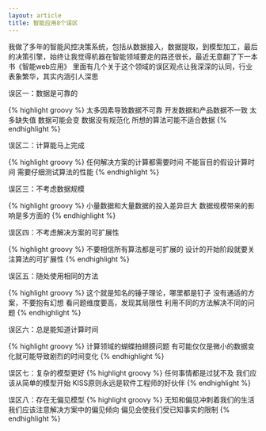 ```yaml
---
layout: article
title: 智能应用8个误区
---
```

我做了多年的智能风控决策系统，包括从数据接入，数据提取，到模型加工，最后的决策引擎，始终让我觉得机器在智能领域要走的路还很长，最近无意翻了下一本书《智能web应用》
里面有几个关于这个领域的误区观点让我深深的认同，行业表象繁华，其实内涵引人深思

误区一：数据是可靠的

{% highlight groovy %}
太多因素导致数据不可靠
开发数据和产品数据不一致
太多缺失值
数据可能会变
数据没有规范化
所想的算法可能不适合数据
{% endhighlight %}



误区二：计算能马上完成

{% highlight groovy %}
任何解决方案的计算都需要时间
不能盲目的假设计算时间
需要仔细测试算法的性能
{% endhighlight %}




误区三：不考虑数据规模

{% highlight groovy %}
小量数据和大量数据的投入差异巨大
数据规模带来的影响是多方面的
{% endhighlight %}




误区四：不考虑解决方案的可扩展性

{% highlight groovy %}
不要相信所有算法都是可扩展的
设计的开始阶段就要关注算法的可扩展性
{% endhighlight %}



误区五：随处使用相同的方法

{% highlight groovy %}
这个就是知名的锤子理论，哪里都是钉子
没有通适的方案，不要抱有幻想
看问题维度要高，发现其局限性
利用不同的方法解决不同的问题
{% endhighlight %}



误区六：总是能知道计算时间

{% highlight groovy %}
计算领域的蝴蝶拍翅膀问题
有可能仅仅是微小的数据变化就可能导致剧烈的时间变化
{% endhighlight %}




误区七：复杂的模型更好
{% highlight groovy %}
任何事情都是过犹不及
我们应该从简单的模型开始
KISS原则永远是软件工程师的好伙伴
{% endhighlight %}



误区八：存在无偏见模型
{% highlight groovy %}
无知和偏见冲刺着我们的生活
我们应该注意解决方案中的偏见倾向
偏见会使我们受已知事实的限制
{% endhighlight %}








